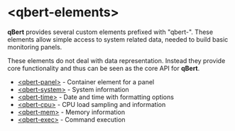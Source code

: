 # &lt;qbert-elements&gt;

**qBert** provides several custom elements prefixed with "qbert-". These elements allow simple
access to system related data, needed to build basic monitoring panels.

These elements do not deal with data representation. Instead they provide core functionality
and thus can be seen as the core API for **qBert**.

  * [&lt;qbert-panel&gt;](qbert-panel.md) - Container element for a panel
  * [&lt;qbert-system&gt;](qbert-system.md) - System information
  * [&lt;qbert-time&gt;](qbert-time.md) - Date and time with formatting options
  * [&lt;qbert-cpu&gt;](qbert-cpu.md) - CPU load sampling and information
  * [&lt;qbert-mem&gt;](qbert-mem.md) - Memory information
  * [&lt;qbert-exec&gt;](qbert-exec.md) - Command execution
